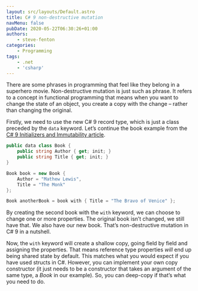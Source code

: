 ```yaml
---
layout: src/layouts/Default.astro
title: C# 9 non-destructive mutation
navMenu: false
pubDate: 2020-05-22T06:30:26+01:00
authors:
    - steve-fenton
categories:
    - Programming
tags:
    - .net
    - 'csharp'
---
```


There are some phrases in programming that feel like they belong in a superhero movie. Non-destructive mutation is just such as phrase. It refers to a concept in functional programming that means when you want to change the state of an object, you create a copy with the change – rather than changing the original.

Firstly, we need to use the new C# 9 record type, which is just a class preceded by the `data` keyword. Let’s continue the book example from the [C# 9 Initializers and Immutability article](/2020/05/csharp-9-initializers-and-immutability/).

```csharp
public data class Book {
    public string Author { get; init; }
    public string Title { get; init; }
}

Book book = new Book {
    Author = "Mathew Lewis",
    Title = "The Monk"
};

Book anotherBook = book with { Title = "The Bravo of Venice" };
```

By creating the second book with the `with` keyword, we can choose to change one or more properties. The original book isn’t changed, we still have that. We also have our new book. That’s non-destructive mutation in C# 9 in a nutshell.

Now, the `with` keyword will create a shallow copy, going field by field and assigning the properties. That means reference type properties *will* end up being shared state by default. This matches what you would expect if you have used structs in C#. However, you can implement your own copy constructor (it just needs to be a constructor that takes an argument of the same type, a *Book* in our example). So, you can deep-copy if that’s what you need to do.